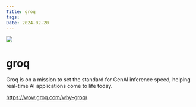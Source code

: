 ```yaml
---
Title: groq
tags: 
Date: 2024-02-20
---
```


![](Screenshot_20240220_161030_Kiwi%20Browser.jpg)
# groq
Groq is on a mission to set the standard for GenAI inference speed, helping real-time AI applications come to life today.

https://wow.groq.com/why-groq/